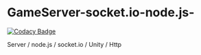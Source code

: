 # GameServer-socket.io-node.js-

[![Codacy Badge](https://api.codacy.com/project/badge/Grade/52caa1b966df4e51abebd05de05a32a8)](https://app.codacy.com/app/gaebhi/GameServer-socket.io-node.js-?utm_source=github.com&utm_medium=referral&utm_content=gaebhi/GameServer-socket.io-node.js-&utm_campaign=Badge_Grade_Dashboard)

Server / node.js / socket.io / Unity / Http
